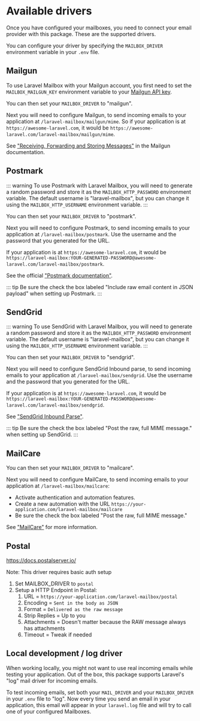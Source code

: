 # Available drivers

Once you have configured your mailboxes, you need to connect your email provider with this package.
These are the supported drivers.

You can configure your driver by specifying the `MAILBOX_DRIVER` environment variable in your `.env` file.

## Mailgun

To use Laravel Mailbox with your Mailgun account, you first need to set the `MAILBOX_MAILGUN_KEY` environment variable to your [Mailgun API key](https://help.mailgun.com/hc/en-us/articles/203380100-Where-can-I-find-my-API-key-and-SMTP-credentials-).

You can then set your `MAILBOX_DRIVER` to "mailgun".

Next you will need to configure Mailgun, to send incoming emails to your application at `/laravel-mailbox/mailgun/mime`. So if your application is at `https://awesome-laravel.com`, it would be `https://awesome-laravel.com/laravel-mailbox/mailgun/mime`.

See ["Receiving, Forwarding and Storing Messages"](https://documentation.mailgun.com/en/latest/user_manual.html#receiving-forwarding-and-storing-messages) in the Mailgun documentation.

## Postmark

::: warning
To use Postmark with Laravel Mailbox, you will need to generate a random password and store it as the `MAILBOX_HTTP_PASSWORD` environment variable. The default username is "laravel-mailbox", but you can change it using the `MAILBOX_HTTP_USERNAME` environment variable. 
:::

You can then set your `MAILBOX_DRIVER` to "postmark".

Next you will need to configure Postmark, to send incoming emails to your application at `/laravel-mailbox/postmark`. Use the username and the password that you generated for the URL. 

If your application is at `https://awesome-laravel.com`, it would be `https://laravel-mailbox:YOUR-GENERATED-PASSWORD@awesome-laravel.com/laravel-mailbox/postmark`.

See the official ["Postmark documentation"](https://postmarkapp.com/manual#configure-your-inbound-webhook-url).

::: tip
Be sure the check the box labeled "Include raw email content in JSON payload" when setting up Postmark.
:::

## SendGrid

::: warning
To use SendGrid with Laravel Mailbox, you will need to generate a random password and store it as the `MAILBOX_HTTP_PASSWORD` environment variable. The default username is "laravel-mailbox", but you can change it using the `MAILBOX_HTTP_USERNAME` environment variable. 
:::

You can then set your `MAILBOX_DRIVER` to "sendgrid".

Next you will need to configure SendGrid Inbound parse, to send incoming emails to your application at `/laravel-mailbox/sendgrid`. Use the username and the password that you generated for the URL. 

If your application is at `https://awesome-laravel.com`, it would be `https://laravel-mailbox:YOUR-GENERATED-PASSWORD@awesome-laravel.com/laravel-mailbox/sendgrid`.

See ["SendGrid Inbound Parse"](https://sendgrid.com/docs/for-developers/parsing-email/setting-up-the-inbound-parse-webhook/).

::: tip
Be sure the check the box labeled "Post the raw, full MIME message." when setting up SendGrid.
:::

## MailCare

You can then set your `MAILBOX_DRIVER` to "mailcare".

Next you will need to configure MailCare, to send incoming emails to your application at `/laravel-mailbox/mailcare`:
- Activate authentication and automation features.
- Create a new automation with the URL `https://your-application.com/laravel-mailbox/mailcare`
- Be sure the check the box labeled "Post the raw, full MIME message."

See ["MailCare"](https://mailcare.io) for more information.

## Postal

https://docs.postalserver.io/

Note: This driver requires basic auth setup

1. Set MAILBOX_DRIVER to `postal`
2. Setup a HTTP Endpoint in Postal:
   1. URL = `https://your-application.com/laravel-mailbox/postal`
   2. Encoding = `Sent in the body as JSON`
   3. Format = `Delivered as the raw message`
   4. Strip Replies = Up to you 
   5. Attachments = Doesn't matter because the RAW message always has attachments
   6. Timeout = Tweak if needed

## Local development / log driver

When working locally, you might not want to use real incoming emails while testing your application. Out of the box, this package supports Laravel's "log" mail driver for incoming emails.

To test incoming emails, set both your `MAIL_DRIVER` and your `MAILBOX_DRIVER`  in your `.env` file to "log".
Now every time you send an email in your application, this email will appear in your `laravel.log` file and will try to call one of your configured Mailboxes.
